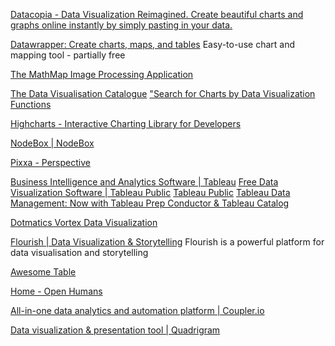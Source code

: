 
[Datacopia - Data Visualization Reimagined. Create beautiful charts and graphs online instantly by simply pasting in your data.](https://datacopia.com/#/)

[Datawrapper: Create charts, maps, and tables](https://www.datawrapper.de/)
Easy-to-use chart and mapping tool - partially free

[The MathMap Image Processing Application](https://www.complang.tuwien.ac.at/schani/mathmap/)

[The Data Visualisation Catalogue](https://datavizcatalogue.com/)
["Search for Charts by Data Visualization Functions](https://datavizcatalogue.com/search.html)

[Highcharts - Interactive Charting Library for Developers](https://www.highcharts.com/)

[NodeBox | NodeBox](https://www.nodebox.net/)

[Pixxa - Perspective](https://pixxa.com/)

[Business Intelligence and Analytics Software | Tableau](https://www.tableau.com/)
[Free Data Visualization Software | Tableau Public](https://public.tableau.com/s)
[Tableau Public](https://public.tableau.com/)
[Tableau Data Management: Now with Tableau Prep Conductor & Tableau Catalog](https://www.tableau.com/products/add-ons/data-management)

[Dotmatics Vortex Data Visualization](https://www.dotmatics.com/capabilities/vortex)

[Flourish | Data Visualization & Storytelling](https://flourish.studio/)
Flourish is a powerful platform for data visualisation and storytelling

[Awesome Table](https://app.awesome-table.com/)

[Home - Open Humans](https://www.openhumans.org/)

[All-in-one data analytics and automation platform | Coupler.io](https://www.coupler.io/)

[Data visualization & presentation tool | Quadrigram](https://www.quadrigram.com/)
